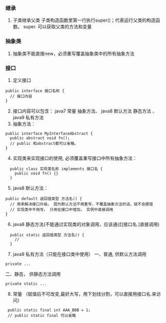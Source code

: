 ### 继承
1. 子类继承父类  子类构造函数里第一行执行super()；代表运行父类的构造函数。  super. 可以获取父类的方法和变量
### 抽象类
1. 抽象类不能直接new，必须重写覆盖抽象类中的所有抽象方法
### 接口
1. 定义接口
```
public interface 接口名称 {
  // 接口内容
}
```
2. 接口内容可以包含： java7 常量  抽象方法、 java8 默认方法 静态方法  、java9 私有方法
3. 抽象方法：
```
public interface MyInterfaceAbstract {
  public abstract void fn();
  // public 和abstract都可以省略。
}
```
4. 实现类来实现接口的使用, 必须覆盖重写接口中所有抽象方法：
```
  public class 实现类名称 implements 接口名 {
    public void fn() {}
  }
```
5. java8 默认方法：
```
public default 返回值类型 方法名() {
  // 用来解决接口升级。 因为默认方法不用重写，不覆盖抽象方法的话，就不会报错
  // 实现类中不用写， 只用在接口中增加， 实例中直接调用
}
```
6. java8 静态方法(不能通过实现类的对象调用，应该通过[接口名.]直接调用)
```
  public static 返回值类型 方法名() {
    // 
  }
```
7. java9 私有方法（只能在接口类中使用）
一、普通, 供默认方法调用
```
private ...
```
二、静态， 供静态方法调用
```
private static ...
```
8. 常量  （赋值后不可改变,最好大写，用下划线分割，可以直接用接口名.来访问）
```
 public static final int AAA_BBB = 1;
 // public static final 可以省略
```

